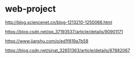 # web-project

http://blog.sciencenet.cn/blog-1213210-1250066.html


https://blog.csdn.net/qq_37193537/article/details/90901171

https://www.jianshu.com/p/ed1f819a7b58

https://blog.csdn.net/sinat_32651363/article/details/87882067
